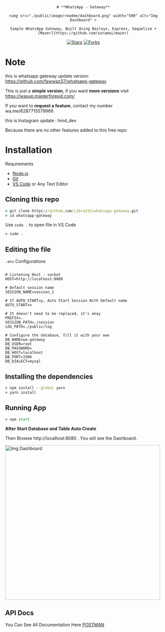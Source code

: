 <div align="center">

	# **WhatsApp - Gateway**

	<img src="./public/image/readme/dashboard.png" width="500" alt="Img Dashboard" >

	Simple WhatsApp Gateway, Built Using Baileys, Express, Sequelize + [Mazer](https://github.com/zuramai/mazer)

</div>

<p align="center">
	<a href="https://github.com/fawwaz37/whatsapp-gateway/stargazers" target="_blank"><img src="https://img.shields.io/github/stars/fawwaz37/whatsapp-gateway" alt="Stars" /></a>
	<a href="https://github.com/fawwaz37/whatsapp-gateway/network/members" target="_blank"><img src="https://img.shields.io/github/forks/fawwaz37/whatsapp-gateway" alt="Forks" /></a>
</p>

# Note

this is whatsapp gateway update version https://github.com/fawwaz37/whatsapp-gateway

This is just a **simple version**, if you want **more versions** visit https://wasup.masterforexid.com/

If you want to **request a feature**, contact my number wa.me/6287715579966

this is Instagram update : hmd_dev

Because there are no other features added to this free repo

# Installation

Requirements

-   [Node.js](https://nodejs.org/en/)
-   [Git](https://git-scm.com/downloads)
-   [VS Code](https://code.visualstudio.com/download) or Any Text Editor

## Cloning this repo

```cmd
> git clone https://github.com/Libra215/whatsapp-gateway.git
> cd whatsapp-gateway
```

Use `code .` to open file in VS Code

```cmd
> code .
```

## Editing the file

`.env` Configurations

```env

# Listening Host - socket
HOST=http://localhost:8080

# Default session name
SESSION_NAME=session_1

# If AUTO_START=y, Auto Start Session With Default name
AUTO_START=n

# It doesn't need to be replaced, it's okay
PREFIX=.
SESSION_PATH=./session
LOG_PATH=./public/log

# Configure the database, fill it with your own
DB_NAME=wa-gateway
DB_USER=root
DB_PASSWORD=
DB_HOST=localhost
DB_PORT=3306
DB_DIALECT=mysql

```

## Installing the dependencies

```cmd
> npm install --global yarn
> yarn install
```

## Running App

```cmd
> npm start
```

**After Start Database and Table Auto Create**

Then Browse http://localhost:8080 . You will see the Dashboard.

<img src="./public/image/readme/dashboard.png" width="500" alt="Img Dashboard" >

## API Docs

You Can See All Documentation Here <a target="_blank" href="https://documenter.getpostman.com/view/16528402/VVXC3EjU">POSTMAN</a>

